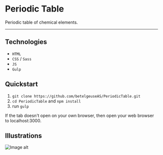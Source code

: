 # Periodic Table
Periodic table of chemical elements.

---

## Technologies
* `HTML`
* `CSS` / `Sass`
* `JS`
* `Gulp`

## Quickstart
1. `git clone https://github.com/betelgeuseAS/PeriodicTable.git`
2. `cd PeriodicTable` and `npm install`
3. run `gulp`

If the tab doesn't open on your own browser, then open your web browser to localhost:3000.

## Illustrations
![Image alt](https://github.com/betelgeuseAS/Hegemony/raw/master/app/img/illustrations/01.jpg)
